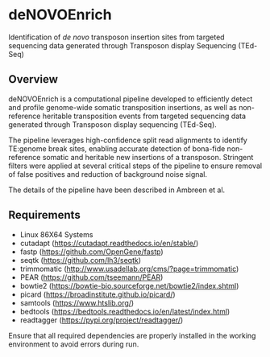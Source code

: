 # deNOVOEnrich
Identification of _de novo_ transposon insertion sites from targeted sequencing data generated through Transposon display Sequencing (TEd-Seq)


## Overview

deNOVOEnrich is a computational pipeline developed to efficiently detect and profile genome-wide somatic transposition insertions, as well as non-reference heritable transposition events from targeted sequencing data generated through Transposon display sequencing (TEd-Seq). 

The pipeline leverages high-confidence split read alignments to identify TE:genome break sites, enabling accurate detection of bona-fide non-reference somatic and heritable new insertions of a transposon. Stringent filters were applied at several critical steps of the pipeline to ensure removal of false positives and reduction of background noise signal.

The details of the pipeline have been described in Ambreen et al. 

## Requirements

- Linux 86X64 Systems
- cutadapt (https://cutadapt.readthedocs.io/en/stable/)
- fastp (https://github.com/OpenGene/fastp)
- seqtk (https://github.com/lh3/seqtk)
- trimmomatic (http://www.usadellab.org/cms/?page=trimmomatic)
- PEAR (https://github.com/tseemann/PEAR)
- bowtie2 (https://bowtie-bio.sourceforge.net/bowtie2/index.shtml)
- picard (https://broadinstitute.github.io/picard/)
- samtools (https://www.htslib.org/)
- bedtools (https://bedtools.readthedocs.io/en/latest/index.html)
- readtagger (https://pypi.org/project/readtagger/)

Ensure that all required dependencies are properly installed in the working environment to avoid errors during run.






